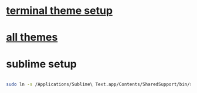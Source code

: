 # [terminal theme setup](http://jakoblaegdsmand.com/en/blog/how-to-get-an-awesome-looking-terminal-on-mac-os-x/)

# [all themes](http://ethanschoonover.com/solarized)

# sublime setup
```sh

sudo ln -s /Applications/Sublime\ Text.app/Contents/SharedSupport/bin/subl /bin/subl

```


